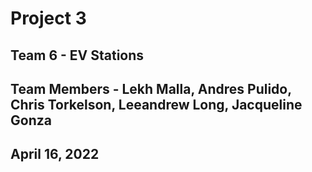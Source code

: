 # Project 3
## Team 6 - EV Stations
## Team Members - Lekh Malla, Andres Pulido, Chris Torkelson, Leeandrew Long, Jacqueline Gonza
## April 16, 2022
